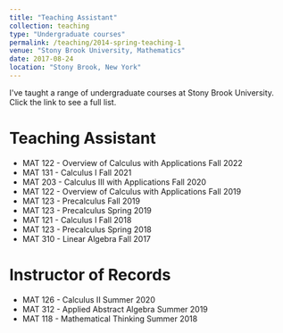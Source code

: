 ```yaml
---
title: "Teaching Assistant"
collection: teaching
type: "Undergraduate courses"
permalink: /teaching/2014-spring-teaching-1
venue: "Stony Brook University, Mathematics"
date: 2017-08-24
location: "Stony Brook, New York"
---
```


I've taught a range of undergraduate courses at Stony Brook University. Click the link to see a full list.

Teaching Assistant
======

* MAT 122 - Overview of Calculus with Applications Fall 2022
* MAT 131 - Calculus I Fall 2021
* MAT 203 - Calculus III with Applications Fall 2020
* MAT 122 - Overview of Calculus with Applications Fall 2019
* MAT 123 - Precalculus Fall 2019
* MAT 123 - Precalculus Spring 2019
* MAT 121 - Calculus I Fall 2018
* MAT 123 - Precalculus Spring 2018
* MAT 310 - Linear Algebra Fall 2017

Instructor of Records
======

* MAT 126 - Calculus II Summer 2020
* MAT 312 - Applied Abstract Algebra Summer 2019
* MAT 118 - Mathematical Thinking Summer 2018
